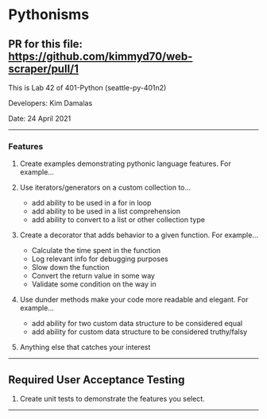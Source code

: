 # Pythonisms

## PR for this file: https://github.com/kimmyd70/web-scraper/pull/1

This is Lab 42 of 401-Python (seattle-py-401n2)

Developers: Kim Damalas

Date: 24 April 2021
____________________
### Features

1. Create examples demonstrating pythonic language features. For example…

2. Use iterators/generators on a custom collection to…
    - add ability to be used in a for in loop
    - add ability to be used in a list comprehension
    - add ability to convert to a list or other collection type

3. Create a decorator that adds behavior to a given function. For example…
    - Calculate the time spent in the function
    - Log relevant info for debugging purposes
    - Slow down the function
    - Convert the return value in some way
    - Validate some condition on the way in

4. Use dunder methods make your code more readable and elegant. For example…
    - add ability for two custom data structure to be considered equal
    - add ability for custom data structure to be considered truthy/falsy

5. Anything else that catches your interest
__________

## Required User Acceptance Testing

1. Create unit tests to demonstrate the features you select.

_________________


